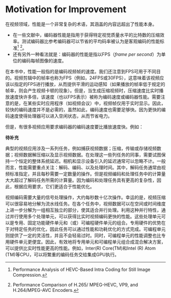 # Motivation for Improvement

在视频领域，性能是一个非常复杂的术语，其涵盖的内容远超出了性能本身。
* 在一些文献中，编码器性能是指用于获得特定视觉质量水平的比特数的压缩效率。测试编码器比参考编码器可以节省的平均码率被认为是客观编码的性能标准[^1] [^2]。
* 还有另外一种看法就是：编码器的性能是指以FPS（*frame per second*）为单位的编码每帧图像的速度。

在本书中，性能一般指的是编码视频帧的速度。我们还注意到FPS可用于不同目的。视频剪辑中的帧率也称为FPS（例如，24FPS或30FPS），这意味着该视频应该以指定的FPS进行播放，从而提供平滑的运动感知（如果播放的帧率低于规定的帧率，则会产生视频卡顿的现象）。但是，当生成压缩视频时，压缩速度比实时播放速度快许多倍，该速度（也以FPS表示）被称为编码速度或编码器性能。需要注意的是，在某些实时应用程序（如视频会议）中，视频帧仅用于实时显示。因此，较快的编码速度并不是必需的，虽然如此，编码速度也需要足够快。因为更快的编码速度使得处理器可以进入空闲状态，从而节省电力。

但是，有很多视频应用要求编码器的编码速度要比播放速度快。例如：

**待补充**


典型的视频应用涉及一系列任务，例如捕获视频数据；压缩，传输或存储视频数据；视频数据解压缩以及显示视频数据。在处理这一些列任务的同事，需要试图保持一个恒定的整体系统延迟。相机和显示设备引入的延迟通常可以忽略不计。一般而言，性能需要重点关注：解码、编码、以及处理时间。其中，解码任务通常由视频标准指定，并且每秒需要一定数量的操作。但是视频编码和处理任务中的计算量大大超过了解码任务所需的计算量。因为编码和处理任务具有更高的复杂性，因此，根据应用要求，它们更适合于性能优化。

视频编码需要大量的信号处理操作，大约每秒数十亿次操作。幸运的是，视频压缩可以很容易地分解为流水线任务。在各个任务中，视频数据可以在空间或时间维度上进一步分解为一组相互独立的部分，使其适合并行处理。利用这种并行特性，通过并行使用多个处理单元，可以获得比实时视频编码更快的性能。这些处理单元可以是专用、固定功能硬件单元和（或）可编程硬件单元的组合。专用硬件的优势在于对特定任务的优化，因此任务可以通过性能和功耗优化的方式完成。可编程单元则提供了一定的灵活性，并且不会轻易过时。同时，可编程单元的性能调整也比专用硬件单元更便宜。因此，有效地将专用单元和可编程单元组合成混合解决方案，可以提供比实时性能更高的性能。例如，Inter(R) Core(TM)和Intel (R) Atom (TM)等CPU，可以将繁重的编码任务交给集成GPU执行。

[^1]: Performance Analysis of HEVC-Based Intra Coding for Still Image Compression.

[^2]: Performance Comparison of H.265/ MPEG-HEVC, VP9, and H.264/MPEG-AVC Encoders.